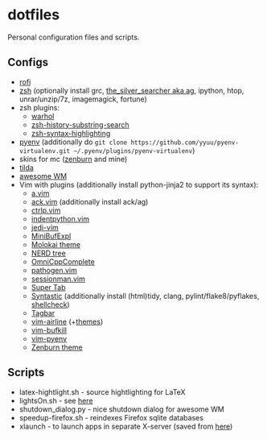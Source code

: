 # dotfiles

Personal configuration files and scripts.

## Configs

 - [rofi](https://github.com/DaveDavenport/rofi)
 - [zsh](http://zsh.org) (optionally install grc, [the\_silver\_searcher aka ag](https://github.com/ggreer/the_silver_searcher), ipython, htop, unrar/unzip/7z, imagemagick, fortune)
 - zsh plugins:
    * [warhol](https://github.com/unixorn/warhol.plugin.zsh)
    * [zsh-history-substring-search](https://github.com/zsh-users/zsh-history-substring-search)
    * [zsh-syntax-highlighting](https://github.com/zsh-users/zsh-syntax-highlighting)
 - [pyenv](https://github.com/yyuu/pyenv) (additionally do `git clone https://github.com/yyuu/pyenv-virtualenv.git ~/.pyenv/plugins/pyenv-virtualenv`)
 - skins for mc ([zenburn](http://kippura.org/zenburnpage) and mine)
 - [tilda](https://github.com/lanoxx/tilda)
 - [awesome WM](https://awesome.naquadah.org)
 - Vim with plugins (additionally install python-jinja2 to support its syntax):
    * [a.vim](https://github.com/vim-scripts/a.vim)
    * [ack.vim](https://github.com/mileszs/ack.vim) (additionally install ack/ag)
    * [ctrlp.vim](https://github.com/ctrlpvim/ctrlp.vim)
    * [indentpython.vim](https://github.com/vim-scripts/indentpython.vim)
    * [jedi-vim](https://github.com/davidhalter/jedi-vim)
    * [MiniBufExpl](https://github.com/fholgado/minibufexpl.vim)
    * [Molokai theme](https://github.com/tomasr/molokai)
    * [NERD tree](https://github.com/scrooloose/nerdtree)
    * [OmniCppComplete](https://github.com/FromtonRouge/OmniCppComplete)
    * [pathogen.vim](https://github.com/tpope/vim-pathogen)
    * [sessionman.vim](https://github.com/chumakd/sessionman.vim)
    * [Super Tab](https://github.com/ervandew/supertab)
    * [Syntastic](https://github.com/scrooloose/syntastic) (additionally install (html)tidy, clang, pylint/flake8/pyflakes, [shellcheck](https://www.shellcheck.net))
    * [Tagbar](https://github.com/majutsushi/tagbar)
    * [vim-airline](https://github.com/bling/vim-airline) (+[themes](https://github.com/vim-airline/vim-airline-themes))
    * [vim-bufkill](https://github.com/qpkorr/vim-bufkill)
    * [vim-pyenv](https://github.com/lambdalisue/vim-pyenv)
    * [Zenburn theme](https://github.com/jnurmine/Zenburn)

## Scripts
 - latex-hightlight.sh - source hightlighting for LaTeX
 - lightsOn.sh - see [here](https://github.com/iye/lightsOn)
 - shutdown\_dialog.py - nice shutdown dialog for awesome WM
 - speedup-firefox.sh - reindexes Firefox sqlite databases
 - xlaunch - to launch apps in separate X-server (saved from [here](https://forums.gentoo.org/viewtopic-t-483004.html))
